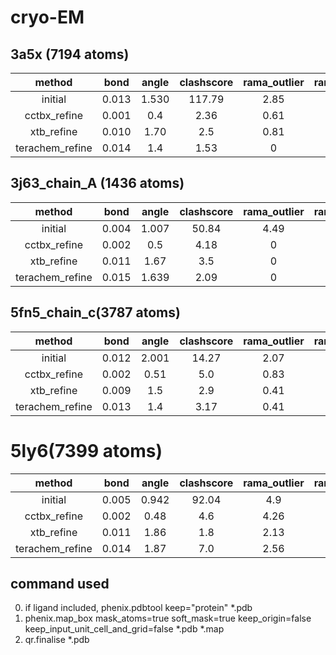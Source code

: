 # cryo-EM
## 3a5x (7194 atoms)
method         | bond   | angle |clashscore |rama_outlier| rama_favor|rotamer | CC_mask
:--:           | :--:   | :--:  |   :--:    |   :--:     |   :--:    |:--:    |:--:
initial        | 0.013  | 1.530 | 117.79    |   2.85     |   86.59   | 8.72   | 0.292
cctbx_refine   | 0.001  | 0.4   |  2.36     |   0.61     |   93.50   |  2.05  | 0.3025
xtb_refine     | 0.010  | 1.70  |  2.5      |   0.81     |   93.90   |  4.36  | 0.3050
terachem_refine| 0.014  | 1.4   |  1.53     |   0        |   96.75   |  4.62  | 0.3051
## 3j63_chain_A (1436 atoms)
method         | bond   | angle |clashscore |rama_outlier| rama_favor|rotamer | CC_mask
:--:           | :--:   | :--:  |   :--:    |   :--:     |   :--:    |:--:    |:--:
initial        | 0.004  | 1.007 |   50.84   |   4.49     |   85.39   | 5.48   | 0.6747
cctbx_refine   | 0.002  | 0.5   |   4.18    |   0        |   96.63   | 5.48   | 0.6711
xtb_refine     | 0.011  | 1.67  |   3.5     |   0        |   91.01   | 4.11   | 0.6530
terachem_refine| 0.015  | 1.639 |   2.09    |   0        |   98.88   | 4.11   | 0.6732
## 5fn5_chain_c(3787 atoms)
method         | bond   | angle |clashscore |rama_outlier| rama_favor|rotamer | CC_mask
:--:           | :--:   | :--:  |   :--:    |   :--:     |   :--:    |:--:    |:--:
initial        | 0.012  | 2.001 |  14.27    |    2.07    |   90.87   | 18.13  | 0.6430
cctbx_refine   | 0.002  | 0.51  |   5.0     |    0.83    |   91.70   | 7.25   | 0.6540
xtb_refine     | 0.009  | 1.5   |    2.9    |    0.41    |   90.04   |  8.29  | 0.6555
terachem_refine| 0.013  | 1.4   |    3.17   |    0.41    |   95.85   | 12.95  | 0.6471
# 5ly6(7399 atoms)
method         | bond   | angle |clashscore |rama_outlier| rama_favor|rotamer | CC_mask
:--:           | :--:   | :--:  |   :--:    |   :--:     |   :--:    |:--:    |:--:
initial        | 0.005  | 0.942 |   92.04   |    4.9     |   74.2    | 36.08  | 0.6239
cctbx_refine   | 0.002  | 0.48  |    4.6    |    4.26    |  77.61    |  10.41 |  0.6564
xtb_refine     | 0.011  | 1.86  |    1.8    |    2.13    |   87.21   |  7.75  |   0.6623
terachem_refine| 0.014  | 1.87  |    7.0    |    2.56    |   85.07   |  17.92 | 0.6555
## command used
0. if ligand included, phenix.pdbtool keep="protein" *.pdb
1. phenix.map_box mask_atoms=true soft_mask=true keep_origin=false keep_input_unit_cell_and_grid=false *.pdb *.map
2. qr.finalise *.pdb
